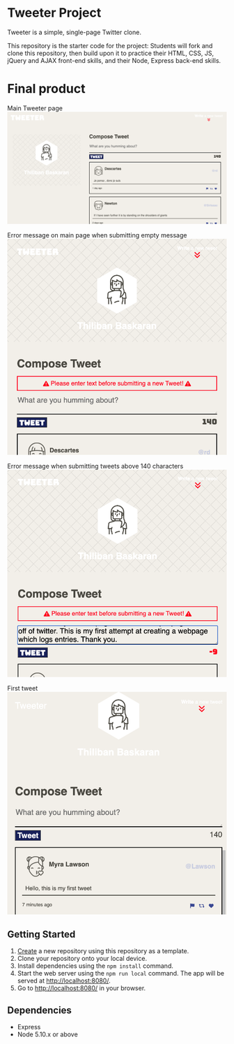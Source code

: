 # Tweeter Project

Tweeter is a simple, single-page Twitter clone.

This repository is the starter code for the project: Students will fork and clone this repository, then build upon it to practice their HTML, CSS, JS, jQuery and AJAX front-end skills, and their Node, Express back-end skills.

# Final product

Main Tweeter page
![Main Tweeter page](https://github.com/thiliban/tweeter/blob/master/docs/Screenshot%202023-09-06%20at%2010.53.16%20PM.png)

Error message on main page when submitting empty message
![Error message on main page when submitting empty message](https://github.com/thiliban/tweeter/blob/master/docs/Screenshot%202023-09-06%20at%2011.03.18%20PM.png)

Error message when submitting tweets above 140 characters
![Error message when submitting tweets above 140 characters](https://github.com/thiliban/tweeter/blob/master/docs/Screenshot%202023-09-06%20at%2011.07.15%20PM.png)

First tweet
![First tweet](https://github.com/thiliban/tweeter/blob/master/docs/Screenshot%202023-09-06%20at%2011.08.37%20PM.png)



## Getting Started

1. [Create](https://docs.github.com/en/repositories/creating-and-managing-repositories/creating-a-repository-from-a-template) a new repository using this repository as a template.
2. Clone your repository onto your local device.
3. Install dependencies using the `npm install` command.
3. Start the web server using the `npm run local` command. The app will be served at <http://localhost:8080/>.
4. Go to <http://localhost:8080/> in your browser.

## Dependencies

- Express
- Node 5.10.x or above
